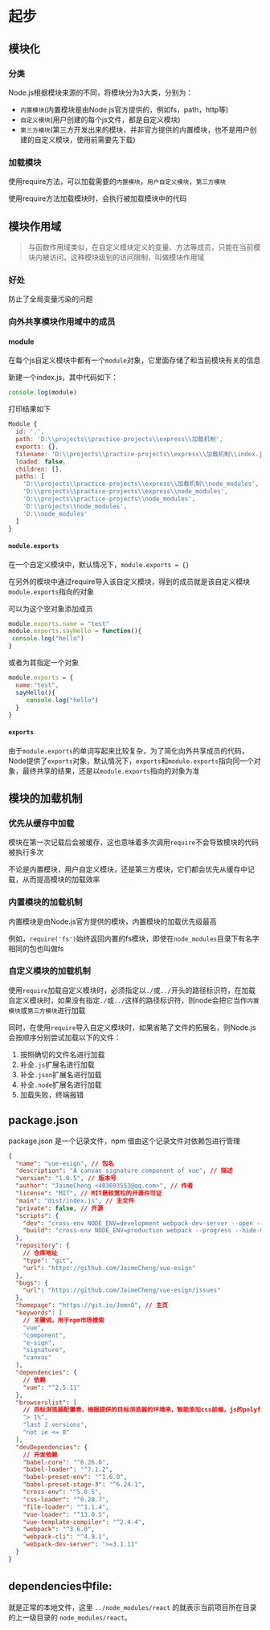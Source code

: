 # 起步

## 模块化

### 分类

Node.js根据模块来源的不同，将模块分为3大类，分别为：

- `内置模块`(内置模块是由Node.js官方提供的，例如fs，path，http等)
- `自定义模块`(用户创建的每个js文件，都是自定义模块)
- `第三方模块`(第三方开发出来的模块，并非官方提供的内置模块，也不是用户创建的自定义模块，使用前需要先下载)

### 加载模块

使用require方法，可以加载需要的`内置模块`，`用户自定义模块`，`第三方模块`

使用require方法加载模块时，会执行被加载模块中的代码

## 模块作用域

> 与函数作用域类似，在自定义模块定义的变量、方法等成员，只能在当前模块内被访问，这种模块级别的访问限制，叫做模块作用域

### 好处

防止了全局变量污染的问题

### 向外共享模块作用域中的成员

#### module

在每个js自定义模块中都有一个`module`对象，它里面存储了和当前模块有关的信息

新建一个index.js，其中代码如下：

```js
console.log(module)
```

打印结果如下

```js
Module {
  id: '.',
  path: 'D:\\projects\\practice-projects\\express\\加载机制',
  exports: {},
  filename: 'D:\\projects\\practice-projects\\express\\加载机制\\index.js',
  loaded: false,
  children: [],
  paths: [
    'D:\\projects\\practice-projects\\express\\加载机制\\node_modules',    
    'D:\\projects\\practice-projects\\express\\node_modules',
    'D:\\projects\\practice-projects\\node_modules',
    'D:\\projects\\node_modules',
    'D:\\node_modules'
  ]
}
```

#### `module.exports`

在一个自定义模块中，默认情况下，`module.exports = {}`

在另外的模块中通过require导入该自定义模块，得到的成员就是该自定义模块`module.exports`指向的对象

可以为这个空对象添加成员

```js
module.exports.name = "test"
module.exports.sayHello = function(){
 console.log("hello")
}
```

或者为其指定一个对象

```js
module.exports = {
  name:"test",
  sayHello(){
     console.log("hello")
  }
}
```

#### `exports`

由于`module.exports`的单词写起来比较复杂，为了简化向外共享成员的代码，Node提供了`exports`对象，默认情况下，`exports`和`module.exports`指向同一个对象，最终共享的结果，还是以`module.exports`指向的对象为准

## 模块的加载机制

### 优先从缓存中加载

模块在第一次记载后会被缓存，这也意味着多次调用`require`不会导致模块的代码被执行多次

不论是内置模块，用户自定义模块，还是第三方模块，它们都会优先从缓存中记载，从而提高模块的加载效率

### 内置模块的加载机制

内置模块是由Node.js官方提供的模块，内置模块的加载优先级最高

例如，`require('fs')`始终返回内置的fs模块，即使在`node_modules`目录下有名字相同的包也叫做fs

### 自定义模块的加载机制

使用`require`加载自定义模块时，必须指定以`./`或`../`开头的路径标识符，在加载自定义模块时，如果没有指定`./`或`../`这样的路径标识符，则node会把它当作`内置模块`或`第三方模块`进行加载

同时，在使用`require`导入自定义模块时，如果省略了文件的拓展名，则Node.js会按顺序分别尝试加载以下的文件：

1. 按照确切的文件名进行加载
2. 补全`.js`扩展名进行加载
3. 补全`.json`扩展名进行加载
4. 补全`.node`扩展名进行加载
5. 加载失败，终端报错

## package.json

package.json 是一个记录文件，npm 借由这个记录文件对依赖包进行管理

```json
{
  "name": "vue-esign", // 包名
  "description": "A canvas signature component of vue", // 描述
  "version": "1.0.5", // 版本号
  "author": "JaimeCheng <403693553@qq.com>", // 作者
  "license": "MIT", // MIT是较宽松的开源许可证
  "main": "dist/index.js", // 主文件
  "private": false, // 开源
  "scripts": {
    "dev": "cross-env NODE_ENV=development webpack-dev-server --open --hot",
    "build": "cross-env NODE_ENV=production webpack --progress --hide-modules"
  },
  "repository": {
    // 仓库地址
    "type": "git",
    "url": "https://github.com/JaimeCheng/vue-esign"
  },
  "bugs": {
    "url": "https://github.com/JaimeCheng/vue-esign/issues"
  },
  "homepage": "https://git.io/JemnO", // 主页
  "keywords": [
    // 关键词，用于npm市场搜索
    "vue",
    "component",
    "e-sign",
    "signature",
    "canvas"
  ],
  "dependencies": {
    // 依赖
    "vue": "^2.5.11"
  },
  "browserslist": [
    // 目标浏览器配置表，根据提供的目标浏览器的环境来，智能添加css前缀，js的polyfill垫片,来兼容旧版本浏览器
    "> 1%",
    "last 2 versions",
    "not ie <= 8"
  ],
  "devDependencies": {
    // 开发依赖
    "babel-core": "^6.26.0",
    "babel-loader": "^7.1.2",
    "babel-preset-env": "^1.6.0",
    "babel-preset-stage-3": "^6.24.1",
    "cross-env": "^5.0.5",
    "css-loader": "^0.28.7",
    "file-loader": "^1.1.4",
    "vue-loader": "^13.0.5",
    "vue-template-compiler": "^2.4.4",
    "webpack": "^3.6.0",
    "webpack-cli": "^4.9.1",
    "webpack-dev-server": ">=3.1.11"
  }
}
```

## dependencies中file:

就是正常的本地文件，这里 `../node_modules/react` 的就表示当前项目所在目录的上一级目录的 `node_modules/react`。
